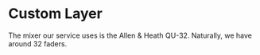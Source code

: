 # Custom Layer

The mixer our service uses is the Allen & Heath QU-32. Naturally, we have around 32 faders.